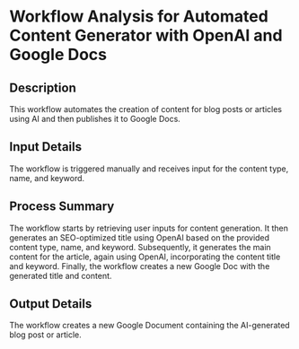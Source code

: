 # Workflow Analysis for Automated Content Generator with OpenAI and Google Docs

## Description
This workflow automates the creation of content for blog posts or articles using AI and then publishes it to Google Docs.

## Input Details
The workflow is triggered manually and receives input for the content type, name, and keyword.

## Process Summary
The workflow starts by retrieving user inputs for content generation. It then generates an SEO-optimized title using OpenAI based on the provided content type, name, and keyword. Subsequently, it generates the main content for the article, again using OpenAI, incorporating the content title and keyword. Finally, the workflow creates a new Google Doc with the generated title and content.

## Output Details
The workflow creates a new Google Document containing the AI-generated blog post or article.
